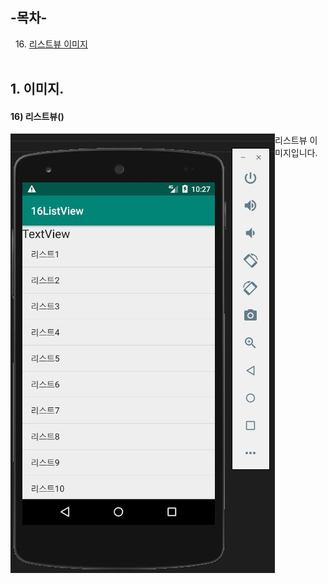 ## -목차-
&nbsp;&nbsp;16.  [리스트뷰 이미지](https://github.com/diqksrk/android-kotilin-practice-리스트뷰)<br>
<br>
## 1. 이미지.

#### 16) 리스트뷰()
<p align="center">
<img src="img/img_16listView.JPG" style="float:left;" alt="img1">
<p/>
리스트뷰 이미지입니다.

